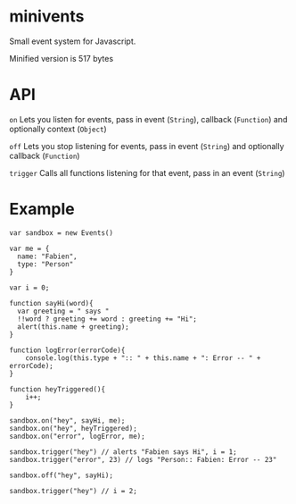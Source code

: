 minivents
=========

Small event system for Javascript.

Minified version is 517 bytes

API
===

`on`
    Lets you listen for events, 
    pass in event (`String`), callback (`Function`) and optionally context (`Object`)
    
`off`
    Lets you stop listening for events, 
    pass in event (`String`) and optionally callback (`Function`)
    
`trigger`
    Calls all functions listening for that event, 
    pass in an event (`String`)
    
Example
=======

    var sandbox = new Events()

    var me = {
      name: "Fabien",
      type: "Person"
    }
    
    var i = 0;
    
    function sayHi(word){
      var greeting = " says "
      !!word ? greeting += word : greeting += "Hi";
      alert(this.name + greeting);
    }
    
    function logError(errorCode){
        console.log(this.type + ":: " + this.name + ": Error -- " + errorCode);
    }
    
    function heyTriggered(){
        i++; 
    }
  
    sandbox.on("hey", sayHi, me);
    sandbox.on("hey", heyTriggered);
    sandbox.on("error", logError, me);

    sandbox.trigger("hey") // alerts "Fabien says Hi", i = 1;
    sandbox.trigger("error", 23) // logs "Person:: Fabien: Error -- 23"
    
    sandbox.off("hey", sayHi);
    
    sandbox.trigger("hey") // i = 2;

    

